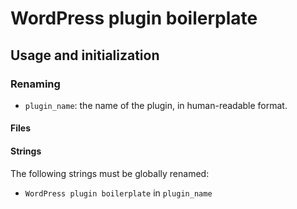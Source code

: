 # WordPress plugin boilerplate

## Usage and initialization
### Renaming
- `plugin_name`: the name of the plugin, in human-readable format.
#### Files
#### Strings
The following strings must be globally renamed:
- `WordPress plugin boilerplate` in `plugin_name`